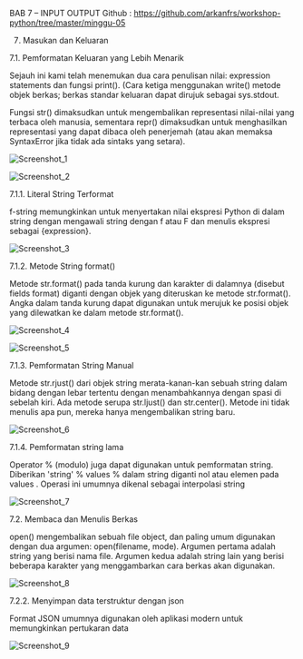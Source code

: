BAB 7 – INPUT OUTPUT
Github : https://github.com/arkanfrs/workshop-python/tree/master/minggu-05

7. Masukan dan Keluaran

7.1. Pemformatan Keluaran yang Lebih Menarik

Sejauh ini kami telah menemukan dua cara penulisan nilai: expression statements dan fungsi print(). (Cara ketiga menggunakan write() metode objek berkas; berkas standar keluaran dapat dirujuk sebagai sys.stdout.

Fungsi str() dimaksudkan untuk mengembalikan representasi nilai-nilai yang terbaca oleh manusia, sementara repr() dimaksudkan untuk menghasilkan representasi yang dapat dibaca oleh penerjemah (atau akan memaksa SyntaxError jika tidak ada sintaks yang setara).

![Screenshot_1](https://user-images.githubusercontent.com/70943455/111104492-71b79a00-8583-11eb-9391-5f53d4fd0f67.png)
 
![Screenshot_2](https://user-images.githubusercontent.com/70943455/111104495-72e8c700-8583-11eb-9931-abcc56902fc0.png)

7.1.1. Literal String Terformat

f-string memungkinkan untuk menyertakan nilai ekspresi Python di dalam string dengan mengawali string dengan f atau F dan menulis ekspresi sebagai {expression}.
 
![Screenshot_3](https://user-images.githubusercontent.com/70943455/111104496-73815d80-8583-11eb-96db-a52ce8d04ed4.png)

7.1.2. Metode String format()

Metode str.format() pada tanda kurung dan karakter di dalamnya (disebut fields format) diganti dengan objek yang diteruskan ke metode str.format(). Angka dalam tanda kurung dapat digunakan untuk merujuk ke posisi objek yang dilewatkan ke dalam metode str.format().
 
![Screenshot_4](https://user-images.githubusercontent.com/70943455/111104499-7419f400-8583-11eb-978c-dba7452d3052.png)

![Screenshot_5](https://user-images.githubusercontent.com/70943455/111104500-7419f400-8583-11eb-8aff-27fbbd0e035d.png)

7.1.3. Pemformatan String Manual

Metode str.rjust() dari objek string merata-kanan-kan sebuah string dalam bidang dengan lebar tertentu dengan menambahkannya dengan spasi di sebelah kiri. Ada metode serupa str.ljust() dan str.center(). Metode ini tidak menulis apa pun, mereka hanya mengembalikan string baru.
 
![Screenshot_6](https://user-images.githubusercontent.com/70943455/111104501-74b28a80-8583-11eb-8cdd-ee8893cbdd43.png)

7.1.4. Pemformatan string lama

Operator % (modulo) juga dapat digunakan untuk pemformatan string. Diberikan 'string' % values % dalam string diganti nol atau elemen pada values . Operasi ini umumnya dikenal sebagai interpolasi string
 
![Screenshot_7](https://user-images.githubusercontent.com/70943455/111104502-754b2100-8583-11eb-8b99-0c38790043bb.png)

7.2. Membaca dan Menulis Berkas

open() mengembalikan sebuah file object, dan paling umum digunakan dengan dua argumen: open(filename, mode). Argumen pertama adalah string yang berisi nama file. Argumen kedua adalah string lain yang berisi beberapa karakter yang menggambarkan cara berkas akan digunakan.
 
![Screenshot_8](https://user-images.githubusercontent.com/70943455/111104504-75e3b780-8583-11eb-9023-4fffad2d7b9a.png)

7.2.2. Menyimpan data terstruktur dengan json

Format JSON umumnya digunakan oleh aplikasi modern untuk memungkinkan pertukaran data
 
![Screenshot_9](https://user-images.githubusercontent.com/70943455/111104506-75e3b780-8583-11eb-88e9-4a3c83eed083.png)
